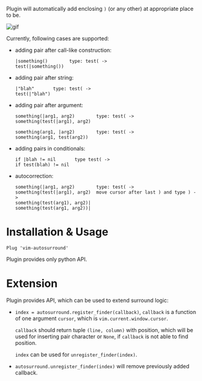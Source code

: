 Plugin will automatically add enclosing `)` (or any other) at appropriate place to be.

![gif](https://cloud.githubusercontent.com/assets/674812/10417889/f530e936-703a-11e5-8f77-2b7f6fe23191.gif)

Currently, following cases are supported:

* adding pair after call-like construction:
  ```
  |something()        type: test( ->
  test(|something())
  ```

* adding pair after string:
  ```
  |"blah"       type: test( ->
  test(|"blah")
  ```

* adding pair after argument:
  ```
  something(|arg1, arg2)        type: test( ->
  something(test(|arg1), arg2)
  ```

  ```
  something(arg1, |arg2)        type: test( ->
  something(arg1, test(arg2))
  ```

* adding pairs in conditionals:
  ```
  if |blah != nil       type test( ->
  if test(blah) != nil
  ```

* autocorrection:
  ```
  something(|arg1, arg2)        type: test( ->
  something(test(|arg1), arg2)  move cursor after last ) and type ) ->
  something(test(arg1), arg2)|
  something(test(arg1, arg2))|
  ```

# Installation & Usage

```viml
Plug 'vim-autosurround'
```

Plugin provides only python API.

# Extension

Plugin provides API, which can be used to extend surround logic:

* `index = autosurround.register_finder(callback)`, `callback` is a function
  of one argument `cursor`, which is `vim.current.window.cursor`.

  `callback` should return tuple `(line, column)` with position, which will be
  used for inserting pair character or `None`, if `callback` is not able to
  find position.

  `index` can be used for `unregister_finder(index)`.

* `autosurround.unregister_finder(index)` will remove previously added
  callback.
